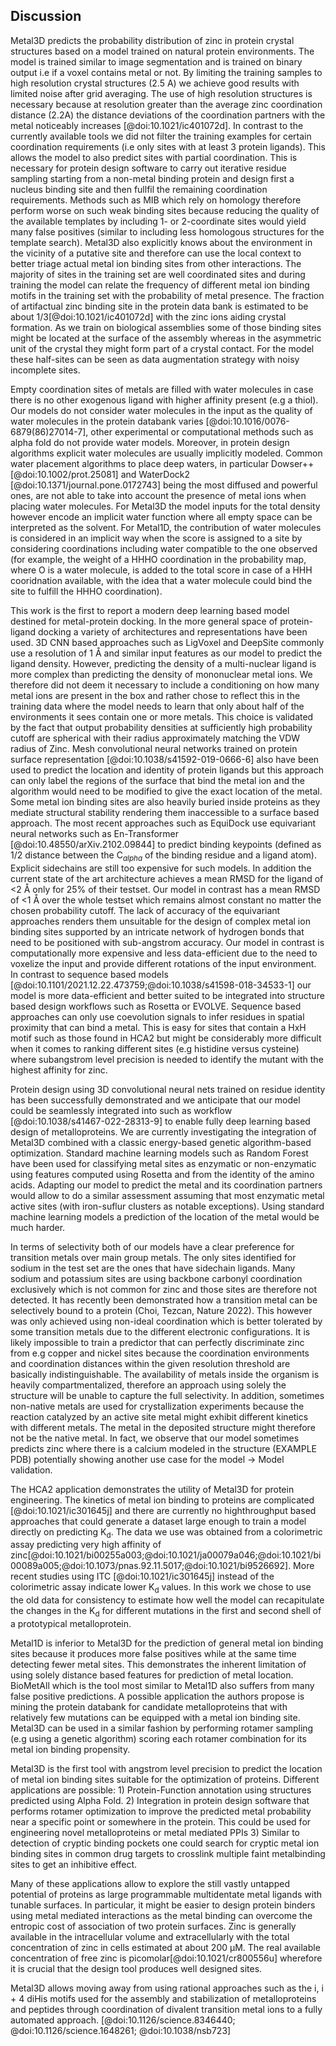 
## Discussion


Metal3D predicts the probability distribution of zinc in protein crystal structures based on a model trained on natural protein environments. The model is trained similar to image segmentation and is trained on binary output i.e if a voxel contains metal or not. By limiting the training samples to high resolution crystal structures (2.5 A) we achieve good results with limited noise after grid averaging. The use of high resolution structures is necessary because at resolution greater than the average zinc coordination distance (2.2A) the distance deviations of the coordination partners with the metal noticeably increases [@doi:10.1021/ic401072d]. 
In contrast to the currently available tools we did not filter the training examples for certain coordination requirements (i.e only sites with at least 3 protein ligands). This allows the model to also predict sites with partial coordination. This is necessary for protein design software to carry out iterative residue sampling starting from a non-metal binding protein and design first a nucleus binding site and then fullfil the remaining coordination requirements. Methods such as MIB which rely on homology therefore perform worse on such weak binding sites because reducing the quality of the available templates by including 1- or 2-coordinate sites would yield many false positives (similar to including less homologous structures for the template search).  Metal3D also explicitly knows about the environment in the vicinity of a putative site and therefore can use the local context to better triage actual metal ion binding sites from other interactions. 
The majority of sites in the training set are well coordinated sites and during training the model can relate the frequency of different metal ion binding motifs in the training set with the probability of metal presence. The fraction of artifactual zinc binding site in the protein data bank is estimated to be about 1/3[@doi:10.1021/ic401072d] with the zinc ions aiding crystal formation. As we train on biological assemblies some of those binding sites might be located at the surface of the assembly whereas in the asymmetric unit of the crystal they might form part of a crystal contact. For the model these half-sites can be seen as data augmentation strategy with noisy incomplete sites. 

Empty coordination sites of metals are filled with water molecules in case there is no other exogenous ligand with higher affinity present (e.g a thiol). Our models do not consider water molecules in the input as the quality of water molecules in the protein databank varies [@doi:10.1016/0076-6879(86)27014-7]<!-- paper from 1986, we can also look for something more recent -->, other experimental or computational methods such as alpha fold do not provide water models. Moreover, in protein design algorithms explicit water molecules are usually implicitly modeled. Common water placement algorithms to place deep waters, in particular Dowser++ [@doi:10.1002/prot.25081] and WaterDock2 [@doi:10.1371/journal.pone.0172743] being the most diffused and powerful ones, are not able to take into account the presence of metal ions when placing water molecules. For Metal3D the model inputs for the total density however encode an implicit water function where all empty space can be interpreted as the solvent. For Metal1D, the contribution of water molecules is considered in an implicit way when the score is assigned to a site by considering coordinations including water compatible to the one observed (for example, the weight of a HHHO coordination in the probability map, where O is a water molecule, is added to the total score in case of a HHH cooridnation available, with the idea that a water molecule could bind the site to fulfill the HHHO coordination). 

This work is the first to report a modern deep learning based model destined for metal-protein docking. In the more general space of protein-ligand docking a variety of architectures and representations have been used. 3D CNN based approaches such as LigVoxel and DeepSite commonly use a resolution of 1 Å and similar input features as our model to predict the ligand density. However, predicting the density of a multi-nuclear ligand is more complex than predicting the density of mononuclear metal ions. We therefore did not deem it necessary to include a conditioning on how many metal ions are present in the box and rather chose to reflect this in the training data where the model needs to learn that only about half of the environments it sees contain one or more metals. This choice is validated by the fact that output probability densities at sufficiently high probability cutoff are spherical with their radius approximately matching the VDW radius of Zinc.  Mesh convolutional neural networks trained on  protein surface representation [@doi:10.1038/s41592-019-0666-6] also have been used to predict the location and identity of protein ligands but this approach can only label the regions of the surface that bind the metal ion and the algorithm would need to be modified to give the exact location of the metal. Some metal ion binding sites are also heavily buried inside proteins as they mediate structural stability rendering them inaccessible to a surface based approach. The most recent approaches such as EquiDock use equivariant neural networks such as En-Transformer [@doi:10.48550/arXiv.2102.09844] to predict binding keypoints (defined as 1/2 distance between the C$_{alpha}$ of the binding residue and a ligand atom). Explicit sidechains are still too expensive for such models. In addition the current state of the art architecture achieves a mean RMSD for the ligand of <2 Å only for 25% of their testset. Our model in contrast has a mean RMSD of <1 Å over the whole testset which remains almost constant no matter the chosen probability cutoff. The lack of accuracy of the equivariant approaches renders them unsuitable for the design of complex metal ion binding sites supported by an intricate network of hydrogen bonds that need to be positioned with sub-angstrom accuracy. Our model in contrast is computationally more expensive and less data-efficient due to the need to voxelize the input and provide different rotations of the input environment. 
In contrast to sequence based models [@doi:10.1101/2021.12.22.473759;@doi:10.1038/s41598-018-34533-1] our model is more data-efficient and better suited to be integrated into structure based design workflows such as Rosetta or EVOLVE. Sequence based approaches can only use coevolution signals to infer residues in spatial proximity that can bind a metal. This is easy for sites that contain a HxH motif such as those found in HCA2 but might be considerably more difficult when it comes to ranking different sites (e.g histidine versus cysteine) where subangstrom level precision is needed to identify the mutant with the highest affinity for zinc.

Protein design using 3D convolutional neural nets trained on residue identity has been successfully demonstrated and we anticipate that our model could be seamlessly integrated into such as workflow [@doi:10.1038/s41467-022-28313-9] to enable fully deep learning based design of metalloproteins. We are currently investigating the integration of Metal3D combined with a classic energy-based genetic algorithm-based optimization. Standard machine learning models such as Random Forest have been used for classifying metal sites as enzymatic or non-enzymatic using features computed using Rosetta and from the identity of the amino acids. Adapting our model to predict the metal and its coordination partners would allow to do a similar assessment assuming that most enzymatic metal active sites (with iron-suflur clusters as notable exceptions). Using standard machine learning models a prediction of the location of the metal would be much harder.  



In terms of selectivity both of our models have a clear preference for transition metals over main group metals. The only sites identified for sodium in the test set are the ones that have sidechain ligands. Many sodium and potassium sites are using backbone carbonyl coordination exclusively which is not common for zinc and those sites are therefore not detected. It has recently been demonstrated how a transition metal can be selectively bound to a protein (Choi, Tezcan, Nature 2022). This however was only achieved using non-ideal coordination which is better tolerated by some transition metals due to the different electronic configurations. It is likely impossible to train a predictor that can perfectly discriminate zinc from e.g copper and nickel sites because the coordination environments and coordination distances within the given resolution threshold are basically indistinguishable. The availability of metals inside the organism is heavily compartmentalized, therefore an approach using solely the structure will be unable to capture the full selectivity. In addition, sometimes non-native metals are used for crystallization experiments because the reaction catalyzed by an active site metal might exhibit different kinetics with different metals. The metal in the deposited structure might therefore not be the native metal. In fact, we observe that our model sometimes predicts zinc where there is a calcium modeled in the structure (EXAMPLE PDB) potentially showing another use case for the model -> Model validation.

The HCA2 application demonstrates the utility of Metal3D for protein engineering. The kinetics of metal ion binding to proteins are complicated [@doi:10.1021/ic301645j] and there are currently no highthroughput based approaches that could generate a dataset large enough to train a model directly on predicting K<sub>d</sub>. The data we use was obtained from a colorimetric assay predicting very high affinity of zinc[@doi:10.1021/bi00255a003;@doi:10.1021/ja00079a046;@doi:10.1021/bi00089a005;@doi:10.1073/pnas.92.11.5017;@doi:10.1021/bi9526692]. More recent studies using ITC [@doi:10.1021/ic301645j] instead of the colorimetric assay indicate lower  K<sub>d</sub> values. In this work we chose to use the old data for consistency to estimate how well the model can recapitulate the changes in the  K<sub>d</sub> for different mutations in the first and second shell of a prototypical metalloprotein. 

Metal1D is inferior to Metal3D for the prediction of general metal ion binding sites because it produces more false positives while at the same time detecting fewer metal sites. This demonstrates the inherent limitation of using solely distance based features for prediction of metal location. BioMetAll which is the tool most similar to Metal1D also suffers from many false positive predictions. A possible application the authors propose is mining the protein databank for candidate metalloproteins that with relatively few mutations can be equipped with a metal ion binding site. Metal3D can be used in a similar fashion by performing rotamer sampling (e.g using a genetic algorithm) scoring each rotamer combination for its metal ion binding propensity. 


Metal3D is the first tool with angstrom level precision to predict the location of metal ion binding sites suitable for the optimization of proteins. Different applications are possible: 1) Protein-Function annotation using structures predicted using Alpha Fold. 2) Integration in protein design software that performs rotamer optimization to improve the predicted metal probability near a specific point or somewhere in the protein. This could be used for engineering novel metalloproteins or metal mediated PPIs  3) Similar to detection of cryptic binding pockets one could search for cryptic metal ion binding sites in common drug targets  to  crosslink multiple faint metalbinding sites to get an inhibitive effect. 

Many of these applications allow to explore the still vastly untapped potential of proteins as large programmable multidentate metal ligands with tunable surfaces. In particular, it might be easier to design protein binders using metal mediated interactions as the metal binding can overcome the entropic cost of association of two protein surfaces. Zinc is generally available in the intracellular volume and extracellularly with the total concentration of zinc in cells estimated at about 200 μM. The real available concentration of free zinc is picomolar[@doi:10.1021/cr800556u] wherefore it is crucial that the design tool produces well designed sites. 

Metal3D allows moving away from using rational approaches such as the  i, i + 4 diHis motifs used for the assembly and stabilization of metalloproteins and peptides through coordination of divalent transition metal ions to a fully automated approach. [@doi:10.1126/science.8346440; @doi:10.1126/science.1648261; @doi:10.1038/nsb723]

<!-- 
Choice of resolution cutoff
Zinc The average bond length corresponds to a resolution of ∼2.2 Å. Also, the deviation increases noticeably after the resolution exceeds 2.5 Å. [@doi:10.1021/ic401072d]

Why were nucleic structures excluded? Why include all zinc sites and not just the good ones?


model choice? Why are CNNs better than equivariant approaches for this kind of work?. Recent work EquiDock uses no sidechains at all, gets ligand RMSD where only 25% are under a 2 threshold, https://arxiv.org/pdf/2202.05146.pdf Mean RMSD 8.3 A, Centroid 42.4


MIB discards all sites with less than 2 coordination partners so it will not be able to identify labile binding sites. 

Discuss 4L99 which is one of the FN for the model. Here are Lysine next to the zinc and therefore probability is low.Could be wrongly modeled (carboxlyated lysine instead of normal lysine) [@doi:10.1016/S0022-2836(02)00422-9] but some leucyl aminopeptidases also have this coordination. (check 10.1515/BC.2006.191 to find mechanism)


discuss why water molecules were not considered. considered only implicitly. Might be integrated in future but needs quality check for existing waters in training/test set 
Methods [References Dowser] that place deep waters but they do not know about metals. 


Lack in selectivity could be related to smoothing the gaussian quite a bit when training (anything >0.05) is a hit. 
Resolution of grid might be an issue 
Might be improved by improving the grid resolution to 0.5  

Discuss selectivity. E.g based on [@doi:10.1073/pnas.0906852107]. Zinc prefers tetrahedral coordination, whereas e.g copper(II) (and maybe CU(I)- check it) prefers square planar which might explain a bit lower selctivity. In the work by Tezcan the protein assemblies form different complexes with the different metals. 

General implications for the faint metal ion binding sites detected using the model: This is evident from the fact that unstructured polypeptides and folded proteins alike often form aggregates in the presence of high concentrations of transition metals.
Once the entropic cost of association is overcome, the resulting noncovalent interfaces can be optimized through additional mutations
 These nonspecific interactions could explain why free zinc concentration is tightly controlled in cellular environments; the total concentration of zinc in cells is about 200 μM, but the concentration of free zinc is only picomolar[@doi:10.1021/cr800556u].

From a practical inorganic chemical viewpoint individual proteins can be utilized as large polydentate ligands that bring along the advantage of having extensive functionalizable surfaces. From a functional perspective metals possess properties such as Lewis acidity and redox reactivity that enable them to carry out catalytic transformations not accessible by organic building blocks.

Our tool allows to move away from using rational approaches such as the  i, i + 4 diHis motifs used for the assembly and stabilization of metalloproteins and peptides through coordination of divalent transition metal ions to a more knowledgebased approach. [@doi:10.1126/science.8346440; @doi:10.1126/science.1648261; @doi:10.1038/nsb723]


Moreover, one-third of the zinc ions present in crystal structures are artifacts, merely aiding crystal formation and packing with no biological significance [@doi:10.1021/ic401072d]

 The small size of the Zn(II) cation (∼74 pm for four-coordinate and ∼88 pm for six-coordinate ion) prevents higher coordination numbers due to molecular repulsion and higher energy orbitals

Discussion with DeepSite which uses a sliding box approach and does not give individual residue scores. Therefore less useful for protein design. -->


 <!-- KD values discussion (new ITC data vs. old data by Kiefer, Fierke etc): 
 
 Old method: Enzyme-
bound zinc (E—Zn) was quantitated using the colorimetric
4-(2-pyridylazo)resorcinol (PAR) method of Hunt et al.
(1984) and measuring the absorbance at 500 nm. 4-(2-Pyridylazo)resorcinol (PAR) is a dibasic acid that forms the protonated complexes with most metal ions. It serves as a metallochromic indicator and is suitable as a chromogenic agent for the quantitative determination of over 50 elements.

removing unbound zinc by chromatography on a
PD-10 column, and measuring the protein concentration and
bound zinc concentration in the eluant using the PAR assay
(Hunt et al., 1984).
The concentration of free zinc in the
dialysis buffer was calculated from the Tris—zinc stability
constants (Dawson et al., 1986). The dissociation constant
was calculated using KaleidaGraph program with eq:
[E-ZN]/[E]tot = C/(1+Kd/[Zn]free)

Newer method: [@doi:10.1021/ic301645j]
 -->
